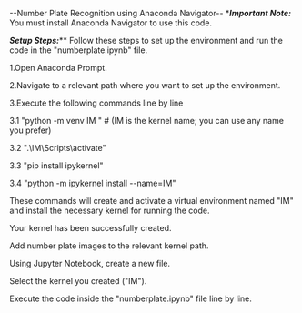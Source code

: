--Number Plate Recognition using Anaconda Navigator--
****Important Note:***
You must install Anaconda Navigator to use this code.

***Setup Steps:*****
Follow these steps to set up the environment and run the code in the "numberplate.ipynb" file.

1.Open Anaconda Prompt.

2.Navigate to a relevant path where you want to set up the environment.

3.Execute the following commands line by line

3.1 "python -m venv IM " # (IM is the kernel name; you can use any name you prefer)

3.2 ".\IM\Scripts\activate"

3.3 "pip install ipykernel"

3.4 "python -m ipykernel install --name=IM"

These commands will create and activate a virtual environment named "IM" and install the necessary kernel for running the code.

Your kernel has been successfully created.

Add number plate images to the relevant kernel path.

Using Jupyter Notebook, create a new file.

Select the kernel you created ("IM").

Execute the code inside the "numberplate.ipynb" file line by line.

